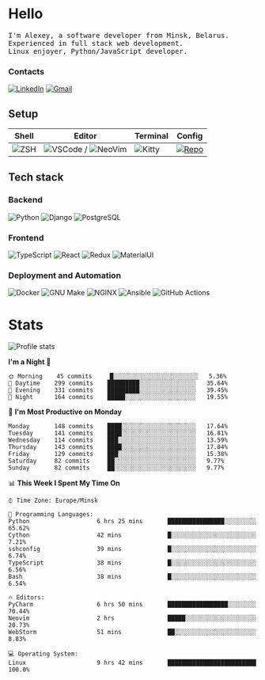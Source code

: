 # Hello

<p>
    <samp>
        I'm Alexey, a software developer from Minsk, Belarus.
        <br>
	Experienced in full stack web development.
	<br>
	Linux enjoyer, Python/JavaScript developer.
    </samp>
</p>

### Contacts

[![LinkedIn](https://img.icons8.com/fluency/48/000000/linkedin.png)](https://www.linkedin.com/in/dhvcc/)
[![Gmail](https://img.icons8.com/fluency/48/000000/gmail-new.png)](mailto:alexey.artishevskiy@gmail.com)

## Setup

| Shell | Editor | Terminal | Config |
|-------|--------|----------|--------|
| ![ZSH](https://img.shields.io/badge/-ZSH-000000?style=flat&logo=GNU-Bash) | ![VSCode](https://img.shields.io/badge/-VSCode-000000?style=flat&logo=Visual-Studio-Code&logoColor=0066b8) / ![NeoVim](https://img.shields.io/badge/-NeoVim-000000?style=flat&logo=Neovim) | ![Kitty](https://img.shields.io/badge/-Kitty-000000?style=flat&logo=Windows-Terminal) | [![Repo](https://img.shields.io/badge/-Repo-000000?style=flat&logo=Github)](https://github.com/dhvcc/configs)


## Tech stack

### Backend

![Python](https://img.shields.io/badge/-Python-black?style=flat&logo=Python&logoColor=FFE17E)
![Django](https://img.shields.io/badge/-Django-black?style=flat&logo=Django&logoColor=20AA76)
![PostgreSQL](https://img.shields.io/badge/-PostgreSQL-black?style=flat&logo=PostgreSQL)

### Frontend

![TypeScript](https://img.shields.io/badge/-TypeScript-black?style=flat&logo=TypeScript)
![React](https://img.shields.io/badge/-React-black?style=flat&logo=React)
![Redux](https://img.shields.io/badge/-Redux-black?style=flat&logo=Redux&logoColor=764ABC)
![MaterialUI](https://img.shields.io/badge/-MaterialUI-black?style=flat&logo=MUI&logoColor=9170c2)

### Deployment and Automation

![Docker](https://img.shields.io/badge/-Docker-black?style=flat&logo=Docker)
![GNU Make](https://img.shields.io/badge/-GNU%20Make-black?style=flat&logo=GNU)
![NGINX](https://img.shields.io/badge/-NGINX-black?style=flat&logo=NGINX&logoColor=009639)
![Ansible](https://img.shields.io/badge/-Ansible-black?style=flat&logo=Ansible)
![GitHub Actions](https://img.shields.io/badge/-GitHub%20Actions-black?style=flat&logo=GitHub-Actions)

# Stats

![Profile stats](https://github-readme-stats.dhvcc.vercel.app/api?username=dhvcc&hide_title=true&show_icons=true&count_private=true&theme=react&hide_border=true)

<!--START_SECTION:waka-->
**I'm a Night 🦉** 

```text
🌞 Morning    45 commits     █░░░░░░░░░░░░░░░░░░░░░░░░   5.36% 
🌆 Daytime    299 commits    █████████░░░░░░░░░░░░░░░░   35.64% 
🌃 Evening    331 commits    █████████░░░░░░░░░░░░░░░░   39.45% 
🌙 Night      164 commits    █████░░░░░░░░░░░░░░░░░░░░   19.55%

```
📅 **I'm Most Productive on Monday** 

```text
Monday       148 commits    ████░░░░░░░░░░░░░░░░░░░░░   17.64% 
Tuesday      141 commits    ████░░░░░░░░░░░░░░░░░░░░░   16.81% 
Wednesday    114 commits    ███░░░░░░░░░░░░░░░░░░░░░░   13.59% 
Thursday     143 commits    ████░░░░░░░░░░░░░░░░░░░░░   17.04% 
Friday       129 commits    ███░░░░░░░░░░░░░░░░░░░░░░   15.38% 
Saturday     82 commits     ██░░░░░░░░░░░░░░░░░░░░░░░   9.77% 
Sunday       82 commits     ██░░░░░░░░░░░░░░░░░░░░░░░   9.77%

```


📊 **This Week I Spent My Time On** 

```text
⌚︎ Time Zone: Europe/Minsk

💬 Programming Languages: 
Python                   6 hrs 25 mins       ████████████████░░░░░░░░░   65.62% 
Cython                   42 mins             █░░░░░░░░░░░░░░░░░░░░░░░░   7.21% 
sshconfig                39 mins             █░░░░░░░░░░░░░░░░░░░░░░░░   6.74% 
TypeScript               38 mins             █░░░░░░░░░░░░░░░░░░░░░░░░   6.56% 
Bash                     38 mins             █░░░░░░░░░░░░░░░░░░░░░░░░   6.54%

🔥 Editors: 
PyCharm                  6 hrs 50 mins       █████████████████░░░░░░░░   70.44% 
Neovim                   2 hrs               █████░░░░░░░░░░░░░░░░░░░░   20.73% 
WebStorm                 51 mins             ██░░░░░░░░░░░░░░░░░░░░░░░   8.83%

💻 Operating System: 
Linux                    9 hrs 42 mins       █████████████████████████   100.0%

```


<!--END_SECTION:waka-->
